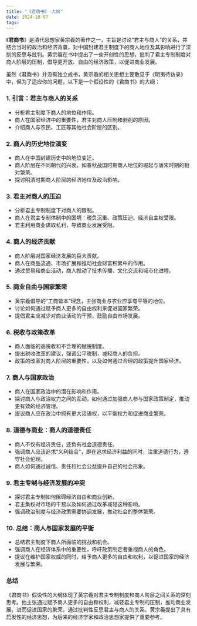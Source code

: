 ```yaml
---
title: "《君商书》-大纲"
date: 2024-10-07
tags: 
---
```

《**君商书**》是清代思想家黄宗羲的著作之一，主旨是讨论“君主与商人”的关系，并结合当时的政治和经济背景，对中国封建君主制度下的商人地位及其影响进行了深刻的反思与批判。黄宗羲在书中提出了一些开创性的思想，批判了君主专制制度对商人阶层的压制，倡导更开放、自由的经济政策，以促进商业发展。

虽然《君商书》并没有独立成书，黄宗羲的相关思想主要散见于《明夷待访录》中，但为了适应你的问题，以下是一个假设性的《君商书》的大纲：

### 1. **引言：君主与商人的关系**
   - 分析君主制度下商人的地位和作用。
   - 商人在国家经济中的重要性，君主对商人压制和剥削的原因。
   - 介绍商人与农民、工匠等其他社会阶层的区别。

### 2. **商人的历史地位演变**
   - 商人在中国封建历史中的地位变迁。
   - 商人阶层在不同朝代的兴衰，如春秋战国时期商人地位的崛起与唐宋时期的相对繁荣。
   - 探讨明清时期商人阶层的经济地位及政治影响。

### 3. **君主对商人的压迫**
   - 分析君主专制制度下对商人的限制。
   - 商人在君主专制体制中的困境：税负沉重、政策压迫、经济自主权受限。
   - 君主利用商业谋取私利，导致商业发展受阻。

### 4. **商人的经济贡献**
   - 商人阶层对国家经济发展的巨大贡献。
   - 商人在商品流通、市场扩展和推动社会财富积累中的作用。
   - 通过贸易和商业活动，商人推动了技术传播、文化交流和城市化进程。

### 5. **商业自由与国家繁荣**
   - 黄宗羲倡导的“工商皆本”理念，主张商业与农业应享有平等的地位。
   - 讨论如何通过赋予商人更多的自由权利来促进国家繁荣。
   - 提倡君主应减少对商业活动的干预，鼓励自由市场发展。

### 6. **税收与政策改革**
   - 商人面临的高税收和不合理的赋税制度。
   - 提出税收改革的建议，强调公平税制，减轻商人的负担。
   - 政策的改革对商人阶层的重要性，以及如何通过合理的政策提升国家经济。

### 7. **商人与国家政治**
   - 商人在国家政治中的潜在影响和作用。
   - 探讨商人与政治权力之间的互动，如何通过加强商人参与国家政策制定，推动更有效的经济管理。
   - 提议商人应在政治中拥有更大话语权，以平衡权力和促进商业繁荣。

### 8. **道德与商业：商人的道德责任**
   - 商人不仅有经济责任，还负有社会道德责任。
   - 强调商人应该追求“义利结合”，即在追求经济利益的同时，注重道德行为，遵守社会伦理。
   - 商人如何通过诚信、责任和社会公益提升自己的社会形象。

### 9. **君主专制与经济发展的冲突**
   - 探讨君主专制如何阻碍经济自由和商业创新。
   - 君主集权对市场的干预以及如何通过改革减轻这种影响。
   - 强调政治制度与经济政策需要协调发展，推动社会的整体繁荣。

### 10. **总结：商人与国家发展的平衡**
   - 总结君主制度下商人所面临的挑战和机会。
   - 强调商人在经济体系中的重要性，呼吁政策制定者重视商人的角色。
   - 提议在维护国家权威的同时，给予商人更多的自由和权利，以促进国家的经济发展与繁荣。

### 总结
《君商书》假设性的大纲体现了黄宗羲对君主专制制度和商人阶层之间关系的深刻思考。他主张通过赋予商人更多的自由和权利，减轻君主专制的压制，推动商业发展，进而促进国家的繁荣。通过批判性反思君主与商人的关系，黄宗羲提出了具有启发性的经济思想，为后来的经济学家和政治思想家提供了重要参考。
